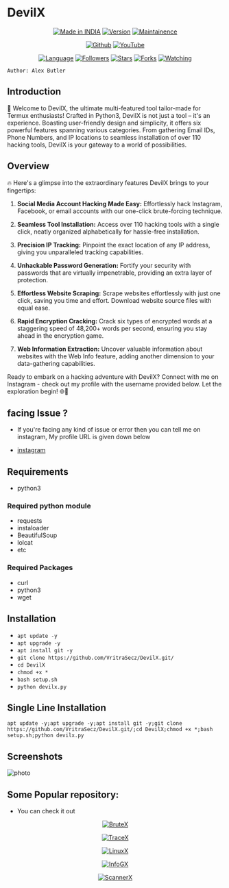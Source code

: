 # DevilX

<p align="center">
<p align="center">
<a href="https://instagram.com/haxorlex"><img title="Made in INDIA" src="https://img.shields.io/badge/Tool-DevilX-green.svg"></a>
<a href="https://youtube.com/@Technolex"><img title="Version" src="https://img.shields.io/badge/Version-0.91.1-green.svg?style=flat-square"></a>
<a href="https://youtube.com/@Technolex"><img title="Maintainence" src="https://img.shields.io/badge/Maintained%3F-yes-green.svg"></a>
</p>

<p align="center">
<a href="https://github.com/VritraSecz"><img title="Github" src="https://img.shields.io/badge/VritraSecz-brightgreen?style=for-the-badge&logo=github"></a>
<a href="https://youtube.com/@Technolex"><img title="YouTube" src="https://img.shields.io/badge/YouTube-Technolex-red?style=for-the-badge&logo=Youtube"></a>
</p>
<p align="center">
<a href="https://github.com/VritraSecz"><img title="Language" src="https://img.shields.io/badge/Made%20with-Python-1f425f.svg?v=103"></a>
<a href="https://github.com/VritraSecz"><img title="Followers" src="https://img.shields.io/github/followers/VritraSecz?color=blue&style=flat-square"></a>
<a href="https://github.com/VritraSecz"><img title="Stars" src="https://img.shields.io/github/stars/VritraSecz/DevilX?color=red&style=flat-square"></a>
<a href="https://github.com/VritraSecz"><img title="Forks" src="https://img.shields.io/github/forks/VritraSecz/DevilX?color=red&style=flat-square"></a>
<a href="https://github.com/VritraSecz"><img title="Watching" src="https://img.shields.io/github/watchers/VritraSecz/DevilX?label=Watchers&color=blue&style=flat-square"></a>

</p>

``` Author: Alex Butler ```


## Introduction

🚀 Welcome to DevilX, the ultimate multi-featured tool tailor-made for Termux enthusiasts! Crafted in Python3, DevilX is not just a tool – it's an experience. Boasting user-friendly design and simplicity, it offers six powerful features spanning various categories. From gathering Email IDs, Phone Numbers, and IP locations to seamless installation of over 110 hacking tools, DevilX is your gateway to a world of possibilities.

## Overview

🔥 Here's a glimpse into the extraordinary features DevilX brings to your fingertips:

1. **Social Media Account Hacking Made Easy:** Effortlessly hack Instagram, Facebook, or email accounts with our one-click brute-forcing technique.

2. **Seamless Tool Installation:** Access over 110 hacking tools with a single click, neatly organized alphabetically for hassle-free installation.

3. **Precision IP Tracking:** Pinpoint the exact location of any IP address, giving you unparalleled tracking capabilities.

4. **Unhackable Password Generation:** Fortify your security with passwords that are virtually impenetrable, providing an extra layer of protection.

5. **Effortless Website Scraping:** Scrape websites effortlessly with just one click, saving you time and effort. Download website source files with equal ease.

6. **Rapid Encryption Cracking:** Crack six types of encrypted words at a staggering speed of 48,200+ words per second, ensuring you stay ahead in the encryption game.

7. **Web Information Extraction:** Uncover valuable information about websites with the Web Info feature, adding another dimension to your data-gathering capabilities.

Ready to embark on a hacking adventure with DevilX? Connect with me on Instagram - check out my profile with the username provided below. Let the exploration begin! 🌐👾


## facing Issue ?

+ If you're facing any kind of issue or error then you can tell me on instagram, My profile URL is given down below

+ [instagram](https://instagram.com/haxorlex)

## Requirements

+ python3

### Required python module

+ requests
+ instaloader
+ BeautifulSoup
+ lolcat
+ etc

### Required Packages

+ curl
+ python3
+ wget

## Installation

+ `apt update -y`
+ `apt upgrade -y`
+ `apt install git -y`
+ `git clone https://github.com/VritraSecz/DevilX.git/`
+ `cd DevilX`
+ `chmod +x *`
+ `bash setup.sh`
+ `python devilx.py`

## Single Line Installation

```
apt update -y;apt upgrade -y;apt install git -y;git clone https://github.com/VritraSecz/DevilX.git/;cd DevilX;chmod +x *;bash setup.sh;python devilx.py
```

## Screenshots

![photo](https://i.ibb.co/RzMQNjy/Screenshot-20240201-013039.png)


## Some Popular repository:
+ You can check it out
<p align="center"><a href="https://github.com/VritraSecz/BruteX.git/"><img title="BruteX" src="https://github-readme-stats.vercel.app/api/pin/?username=VritraSecz&repo=BruteX&theme=dark"></a>
<p align="center"><a href="https://github.com/VritraSecz/TraceX.git/"><img title="TraceX" src="https://github-readme-stats.vercel.app/api/pin/?username=VritraSecz&repo=TraceX&theme=dark"></a>
<p align="center"><a href="https://github.com/VritraSecz/LinuxX.git/"><img title="LinuxX" src="https://github-readme-stats.vercel.app/api/pin/?username=VritraSecz&repo=LinuxX&theme=dark"></a>
<p align="center"><a href="https://github.com/VritraSecz/InfoGX.git/"><img title="InfoGX" src="https://github-readme-stats.vercel.app/api/pin/?username=VritraSecz&repo=InfoGX&theme=dark"></a>
<p align="center"><a href="https://github.com/VritraSecz/ScannerX.git/"><img title="ScannerX" src="https://github-readme-stats.vercel.app/api/pin/?username=VritraSecz&repo=ScannerX&theme=dark"></a>


